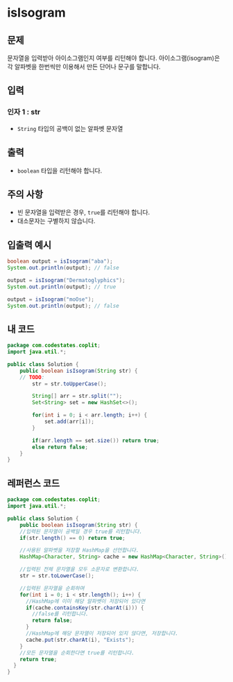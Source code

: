 # **isIsogram**

## **문제**

문자열을 입력받아 아이소그램인지 여부를 리턴해야 합니다. 아이소그램(isogram)은 각 알파벳을 한번씩만 이용해서 만든 단어나 문구를 말합니다.

## **입력**

### **인자 1 : str**

- `String` 타입의 공백이 없는 알파벳 문자열

## **출력**

- `boolean` 타입을 리턴해야 합니다.

## **주의 사항**

- 빈 문자열을 입력받은 경우, `true`를 리턴해야 합니다.
- 대소문자는 구별하지 않습니다.

## **입출력 예시**

```java
boolean output = isIsogram("aba");
System.out.println(output); // false

output = isIsogram("Dermatoglyphics");
System.out.println(output); // true

output = isIsogram("moOse");
System.out.println(output); // false
```

## 내 코드

```java
package com.codestates.coplit; 
import java.util.*;

public class Solution { 
	public boolean isIsogram(String str) {
    // TODO:
		str = str.toUpperCase();

		String[] arr = str.split("");
		Set<String> set = new HashSet<>();

		for(int i = 0; i < arr.length; i++) {
			set.add(arr[i]);
		}

		if(arr.length == set.size()) return true;
		else return false;
	} 
}
```

## 레퍼런스 코드

```java
package com.codestates.coplit; 
import java.util.*;

public class Solution { 
	public boolean isIsogram(String str) {
    //입력된 문자열이 공백일 경우 true를 리턴합니다.
    if(str.length() == 0) return true;

    //사용된 알파벳을 저장할 HashMap을 선언합니다.
    HashMap<Character, String> cache = new HashMap<Character, String>();

    //입력된 전체 문자열을 모두 소문자로 변환합니다.
    str = str.toLowerCase();

    //입력된 문자열을 순회하며
    for(int i = 0; i < str.length(); i++) {
      //HashMap에 이미 해당 알파벳이 저장되어 있다면
      if(cache.containsKey(str.charAt(i))) {
        //false를 리턴합니다.
        return false;
      }
      //HashMap에 해당 문자열이 저장되어 있지 않다면, 저장합니다.
      cache.put(str.charAt(i), "Exists");
    }
    //모든 문자열을 순회한다면 true를 리턴합니다.
    return true;
  }
}
```
